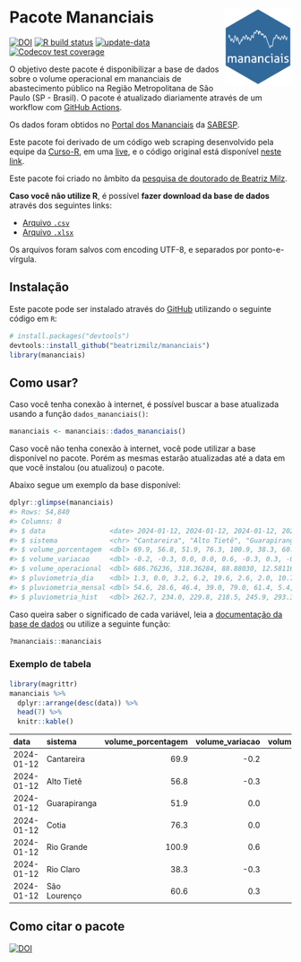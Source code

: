 
<!-- README.md is generated from README.Rmd. Please edit that file -->

# Pacote Mananciais <img src="man/figures/hexlogo.png" align="right" width = "120px"/>

<!-- badges: start -->

[![DOI](https://zenodo.org/badge/DOI/10.5281/zenodo.4733056.svg)](https://doi.org/10.5281/zenodo.4733056)
[![R build
status](https://github.com/beatrizmilz/mananciais/workflows/R-CMD-check/badge.svg)](https://github.com/beatrizmilz/mananciais/actions)
[![update-data](https://github.com/beatrizmilz/mananciais/actions/workflows/2-update_data.yaml/badge.svg)](https://github.com/beatrizmilz/mananciais/actions/workflows/2-update_data.yaml)
[![Codecov test
coverage](https://codecov.io/gh/beatrizmilz/mananciais/branch/master/graph/badge.svg)](https://codecov.io/gh/beatrizmilz/mananciais?branch=master)
<!-- badges: end -->

O objetivo deste pacote é disponibilizar a base de dados sobre o volume
operacional em mananciais de abastecimento público na Região
Metropolitana de São Paulo (SP - Brasil). O pacote é atualizado
diariamente através de um workflow com [GitHub
Actions](https://github.com/beatrizmilz/mananciais/actions).

Os dados foram obtidos no [Portal dos
Mananciais](http://mananciais.sabesp.com.br/Situacao) da
[SABESP](http://site.sabesp.com.br/site/Default.aspx).

Este pacote foi derivado de um código web scraping desenvolvido pela
equipe da [Curso-R](https://www.curso-r.com/), em uma
[live](https://youtu.be/jvZIxrMmOcQ), e o código original está
disponível [neste
link](https://github.com/curso-r/lives/blob/master/drafts/20200730_scraper_sabesp.R).

Este pacote foi criado no âmbito da [pesquisa de doutorado de Beatriz
Milz](https://beatrizmilz.github.io/tese/).

**Caso você não utilize R**, é possível **fazer download da base de
dados** através dos seguintes links:

- [Arquivo
  `.csv`](https://github.com/beatrizmilz/mananciais/raw/master/inst/extdata/mananciais.csv)
- [Arquivo
  `.xlsx`](https://github.com/beatrizmilz/mananciais/blob/master/inst/extdata/mananciais.xlsx?raw=true)

Os arquivos foram salvos com encoding UTF-8, e separados por
ponto-e-vírgula.

## Instalação

Este pacote pode ser instalado através do [GitHub](https://github.com/)
utilizando o seguinte código em `R`:

``` r
# install.packages("devtools")
devtools::install_github("beatrizmilz/mananciais")
library(mananciais)
```

## Como usar?

Caso você tenha conexão à internet, é possível buscar a base atualizada
usando a função `dados_mananciais()`:

``` r
mananciais <- mananciais::dados_mananciais() 
```

Caso você não tenha conexão à internet, você pode utilizar a base
disponível no pacote. Porém as mesmas estarão atualizadas até a data em
que você instalou (ou atualizou) o pacote.

Abaixo segue um exemplo da base disponível:

``` r
dplyr::glimpse(mananciais)
#> Rows: 54,840
#> Columns: 8
#> $ data                <date> 2024-01-12, 2024-01-12, 2024-01-12, 2024-01-12, 2…
#> $ sistema             <chr> "Cantareira", "Alto Tietê", "Guarapiranga", "Cotia…
#> $ volume_porcentagem  <dbl> 69.9, 56.8, 51.9, 76.3, 100.9, 38.3, 60.6, 70.1, 5…
#> $ volume_variacao     <dbl> -0.2, -0.3, 0.0, 0.0, 0.6, -0.3, 0.3, -0.1, -0.3, …
#> $ volume_operacional  <dbl> 686.76236, 318.36284, 88.88030, 12.58116, 113.1387…
#> $ pluviometria_dia    <dbl> 1.3, 0.0, 3.2, 6.2, 19.6, 2.6, 2.0, 10.7, 3.1, 31.…
#> $ pluviometria_mensal <dbl> 54.6, 28.6, 46.4, 39.0, 79.0, 61.4, 5.4, 53.3, 28.…
#> $ pluviometria_hist   <dbl> 262.7, 234.0, 229.8, 218.5, 245.9, 293.3, 273.2, 2…
```

Caso queira saber o significado de cada variável, leia a [documentação
da base de
dados](https://beatrizmilz.github.io/mananciais/reference/mananciais.html)
ou utilize a seguinte função:

``` r
?mananciais::mananciais
```

### Exemplo de tabela

``` r
library(magrittr)
mananciais %>% 
  dplyr::arrange(desc(data)) %>% 
  head(7) %>%
  knitr::kable()
```

| data       | sistema      | volume_porcentagem | volume_variacao | volume_operacional | pluviometria_dia | pluviometria_mensal | pluviometria_hist |
|:-----------|:-------------|-------------------:|----------------:|-------------------:|-----------------:|--------------------:|------------------:|
| 2024-01-12 | Cantareira   |               69.9 |            -0.2 |          686.76236 |              1.3 |                54.6 |             262.7 |
| 2024-01-12 | Alto Tietê   |               56.8 |            -0.3 |          318.36284 |              0.0 |                28.6 |             234.0 |
| 2024-01-12 | Guarapiranga |               51.9 |             0.0 |           88.88030 |              3.2 |                46.4 |             229.8 |
| 2024-01-12 | Cotia        |               76.3 |             0.0 |           12.58116 |              6.2 |                39.0 |             218.5 |
| 2024-01-12 | Rio Grande   |              100.9 |             0.6 |          113.13879 |             19.6 |                79.0 |             245.9 |
| 2024-01-12 | Rio Claro    |               38.3 |            -0.3 |            5.22798 |              2.6 |                61.4 |             293.3 |
| 2024-01-12 | São Lourenço |               60.6 |             0.3 |           53.81628 |              2.0 |                 5.4 |             273.2 |

## Como citar o pacote

[![DOI](https://zenodo.org/badge/DOI/10.5281/zenodo.4733056.svg)](https://doi.org/10.5281/zenodo.4733056)

